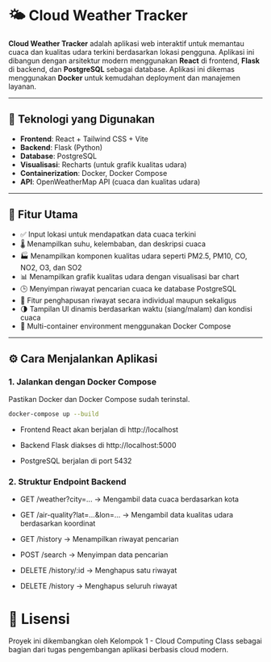 # 🌤️ Cloud Weather Tracker

**Cloud Weather Tracker** adalah aplikasi web interaktif untuk memantau cuaca dan kualitas udara terkini berdasarkan lokasi pengguna. Aplikasi ini dibangun dengan arsitektur modern menggunakan **React** di frontend, **Flask** di backend, dan **PostgreSQL** sebagai database. Aplikasi ini dikemas menggunakan **Docker** untuk kemudahan deployment dan manajemen layanan.

---

## 🚀 Teknologi yang Digunakan

- **Frontend**: React + Tailwind CSS + Vite
- **Backend**: Flask (Python)
- **Database**: PostgreSQL
- **Visualisasi**: Recharts (untuk grafik kualitas udara)
- **Containerization**: Docker, Docker Compose
- **API**: OpenWeatherMap API (cuaca dan kualitas udara)

---

## 🎯 Fitur Utama

- ✅ Input lokasi untuk mendapatkan data cuaca terkini
- 🌡️ Menampilkan suhu, kelembaban, dan deskripsi cuaca
- 🏭 Menampilkan komponen kualitas udara seperti PM2.5, PM10, CO, NO2, O3, dan SO2
- 📊 Menampilkan grafik kualitas udara dengan visualisasi bar chart
- 🕒 Menyimpan riwayat pencarian cuaca ke database PostgreSQL
- 🧹 Fitur penghapusan riwayat secara individual maupun sekaligus
- 🌗 Tampilan UI dinamis berdasarkan waktu (siang/malam) dan kondisi cuaca
- 🐳 Multi-container environment menggunakan Docker Compose

---

## ⚙️ Cara Menjalankan Aplikasi
### 1. Jalankan dengan Docker Compose
Pastikan Docker dan Docker Compose sudah terinstal.

```bash
docker-compose up --build
```
- Frontend React akan berjalan di http://localhost

- Backend Flask diakses di http://localhost:5000

- PostgreSQL berjalan di port 5432

### 2. Struktur Endpoint Backend
- GET /weather?city=... → Mengambil data cuaca berdasarkan kota

- GET /air-quality?lat=...&lon=... → Mengambil data kualitas udara berdasarkan koordinat

- GET /history → Menampilkan riwayat pencarian

- POST /search → Menyimpan data pencarian

- DELETE /history/:id → Menghapus satu riwayat

- DELETE /history → Menghapus seluruh riwayat

# 📜 Lisensi
Proyek ini dikembangkan oleh Kelompok 1 - Cloud Computing Class sebagai bagian dari tugas pengembangan aplikasi berbasis cloud modern.




